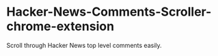 # Hacker-News-Comments-Scroller-chrome-extension
Scroll through Hacker News top level comments easily.
